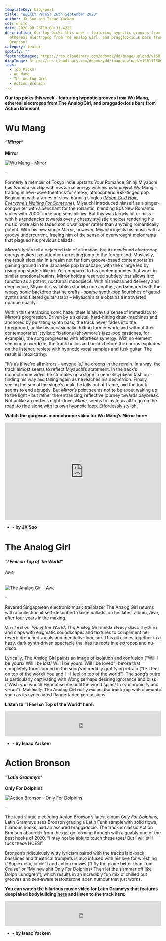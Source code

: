 ```yaml
---
templateKey: blog-post
title: "WEEKLY PICKS: 26th September 2020"
author: JX Soo and Isaac Yackem
col: white
date: 2020-09-26T10:08:31.422Z
description: Our top picks this week - featuring hypnotic grooves from Wu Mang,
  ethereal electropop from The Analog Girl, and braggadocious bars from Action
  Bronson!
category: feature
spotify: ""
featuredimageo: https://res.cloudinary.com/ddomozydd/image/upload/v1601115848/Bannerweek_z21qov.jpg
dispImage: https://res.cloudinary.com/ddomozydd/image/upload/v1601115863/WeeklyCard_tylv3b.jpg
tags:
  - Top Picks
  - Wu Mang
  - The Analog Girl
  - Action Bronson
---
```

**Our top picks this week - featuring hypnotic grooves from Wu Mang, ethereal electropop from The Analog Girl, and braggadocious bars from Action Bronson!**

# Wu Mang

#### ***“Mirror”***

**Mirror**

![Wu Mang - Mirror](https://res.cloudinary.com/ddomozydd/image/upload/v1601116142/WuMang800_bbohdx.jpg "Wu Mang - Mirror")

\-

Formerly a member of Tokyo indie upstarts Your Romance, Shinji Miyauchi has found a kinship with nocturnal energy with his solo project Wu Mang – trading in new-wave theatrics for smoky, atmospheric R&B-tinged pop. Beginning with a series of slow-burning singles (*[Moon Gold Hair](https://open.spotify.com/track/3RRkwePGeAWldZnytuRpyI?si=-I2sJcfYR1ursVpLnzwCsQ)*, *[Everyone’s Waiting For Someone](https://www.youtube.com/watch?v=VSE6YpGcoPU)*), Miyauchi introduced himself as a singer-songwriter with a penchant for the romantic, blending 80s New Romantic styles with 2000s indie pop sensibilities. But this was largely hit or miss – with his tendencies towards overly cheesy stylistic choices rendering his music more akin to faded sonic wallpaper rather than anything romantically potent. With his new single *Mirror*, however, Miyachi injects his music with a groovy undercurrent, freeing him of the sense of overwrought melodrama that plagued his previous ballads. 

*Mirror*’s lyrics tell a dejected tale of alienation, but its newfound electropop energy makes it an attention-arresting jump to the foreground. Musically, the result slots him in a realm not far from groove-based contemporaries gaining ground in the Japanese pop landscape, with the charge led by rising pop starlets like iri. Yet compared to his contemporaries that work in similar emotional realms, Mirror holds a reserved subtlety that allows it to function as a potent, nocturnal moodpiece. With his restrained delivery and deep voice, Miyauchi’s syllables slur into one another, and smeared with the woozy sonic backdrop that he crafts – sparse synth-pop flourishes of gated synths and filtered guitar stabs – Miyauchi’s tale obtains a introverted, opaque quality. 

Within this entrancing sonic haze, there is always a sense of immediacy to *Mirror*’s progression. Driven by a skeletal, hard-hitting drum-machines and anchored by pulsating synth bass, the track never fades into the foreground, unlike his occasionally drifting former work, and without their contemporaries’ stylistic fixations (showmore’s jazz-pop pastiches, for example), the song progresses with effortless synergy. With no element seemingly overdone, the track builds and builds before the chorus explodes on the listener, replete with hypnotic vocal samples and funk guitar. The result is intoxicating.

“It’s as if we're all mirrors – anyone is,” he croons in the refrain. In a way, the track almost seems to reflect Miyauchi’s statement. In the track’s monochrome video, he stumbles up a slope in near-Sisyphean fashion - finding his way and falling again as he reaches his destination. Finally seeing the sun at the slope’s peak, he falls out of frame, and the track seems to end abruptly. But *Mirror*’s point seems not to be about waking up to the light - but rather the entrancing, reflective journey towards daybreak. Not unlike an endless night-drive, *Mirror* seems to invite us all to go on the road, to ride along with its own hypnotic loop. Effortlessly stylish.

**Watch the gorgeous monochrome video for Wu Mang’s Mirror here:**

<iframe width="100%" height="315" src="https://www.youtube.com/embed/llP0pQIOWck" frameborder="0" allow="accelerometer; autoplay; clipboard-write; encrypted-media; gyroscope; picture-in-picture" allowfullscreen></iframe>

* **\- by JX Soo**

# The Analog Girl

#### ***"I Feel on Top of the World"***

###### Awe

![The Analog Girl - Awe](https://res.cloudinary.com/ddomozydd/image/upload/v1601116226/TheAnalogGirl800_v8p40e.jpg "The Analog Girl - Awe")

\-

Revered Singaporean electronic music trailblazer The Analog Girl returns with a collection of self-described ‘dance ballads’ on her latest album, *Awe*, after four years in the making.

On *I Feel on Top of the World*, The Analog Girl melds steady disco rhythms and claps with enigmatic soundscapes and textures to compliment her reverb drenched vocals and meditative lyricism. This all comes together in a hazy, dark synth-driven spectacle that has its roots in electropop and nu-disco.

Lyrically, The Analog Girl paints an image of isolation and confusion (“Will I be yours/ Will I be lost/ Will I be yours/ Will I be loved”) before that completely turns around in the song’s incredibly gratifying refrain (“I - I feel on top of the world/ You and I - I feel on top of the world”). The song’s outro is particularly captivating with Wong perhaps desiring ignorance and bliss (“Wish you would/ Hypnotise me until the world spins/ In synchronicity and virtue”). Musically, The Analog Girl really makes the track pop with elements such as its syncopated flange-laden percussions.

**Listen to “I Feel on Top of the World” here:**

<iframe src="https://open.spotify.com/embed/track/4bZy1wFmtiDeYJTaLexb2f" width="100%" height="80" frameborder="0" allowtransparency="true" allow="encrypted-media"></iframe>

* **\- by Isaac Yackem**

# Action Bronson

#### ***“Latin Grammys”***

**Only For Dolphins**

![Action Bronson - Only For Dolphins](https://res.cloudinary.com/ddomozydd/image/upload/v1601116507/ActionBronson800_vwwx4a.jpg "Action Bronson - Only For Dolphins")

\-

The lead single preceding Action Bronson’s latest album *Only For Dolphins*, Latin Grammys sees Bronson gracing a Latin Funk sample with solid flows, hilarious hooks, and an assured braggadocio. The track is classic Action Bronson absurdity from the get go, coming through with arguably one of the best hooks of 2020. “I may not be able to touch these toes/ But I will still fuck these HOES!”.

Bronson’s ridiculously witty lyricism paired with the track’s laid-back basslines and theatrical trumpets is also infused with his love for wrestling (“Suplex city, bitch!”) and action movies (“I fly the plane better than Tom Cruise” or “My new shit Only For Dolphins/ Then let the slammer off like Dolph Lundgren”), which results in an incredibly fun mix of chilled out grooves and self-aware testosterone laden humour that just works.

**You can watch the hilarious music video for Latin Grammys that features deepfaked bodybuilding [here](https://youtu.be/n6R0t_AVIXs) and listen to the track here:**

<iframe src="https://open.spotify.com/embed/track/6QrgxKiGjdJ5wOmZvGzWPu" width="100%" height="80" frameborder="0" allowtransparency="true" allow="encrypted-media"></iframe>

* **\- by Isaac Yackem**